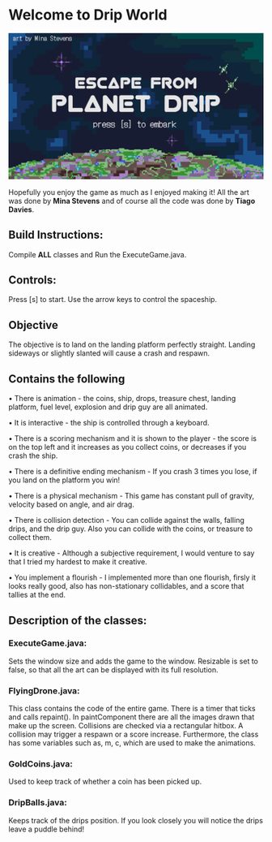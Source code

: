                                                                                   
# Welcome to Drip World

![](src/startBackground.png)

Hopefully you enjoy the game as much as I enjoyed making it!
All the art was done by **Mina Stevens** and of course all the code was done by **Tiago Davies**.

## Build Instructions:
Compile **ALL** classes and Run the ExecuteGame.java.

## Controls:
Press [s] to start. 
Use the arrow keys to control the spaceship.

## Objective
The objective is to land on the landing platform perfectly straight.
Landing sideways or slightly slanted will cause a crash and respawn.


## Contains the following
• There is animation - the coins, ship, drops, treasure chest, landing platform, fuel level, explosion and drip guy are all animated. 

• It is interactive - the ship is controlled through a keyboard.

• There is a scoring mechanism and it is shown to the player - the score is on the top left and it increases as you collect coins, or decreases if you crash the ship. 

• There is a definitive ending mechanism - If you crash 3 times you lose, if you land on the platform you win!

• There is a physical mechanism - This game has constant pull of gravity, velocity based on angle, and air drag.

• There is collision detection - You can collide against the walls, falling drips, and the drip guy. Also you can collide with the coins, or treasure to collect them.

• It is creative - Although a subjective requirement, I would venture to say that I tried my hardest to make it creative.

• You implement a flourish - I implemented more than one flourish, firsly it looks really good, also has non-stationary collidables, and a score that tallies at the end.


## Description of the classes:

### ExecuteGame.java:
Sets the window size and adds the game to the window. Resizable is set to false, so that all the art can be displayed with its full resolution.

### FlyingDrone.java:
This class contains the code of the entire game. There is a timer that ticks and calls repaint(). In paintComponent there are all the images drawn that make up the screen. 
Collisions are checked via a rectangular hitbox. A collision may trigger a respawn or a score increase. 
Furthermore, the class has some variables such as, m, c, which are used to make the animations.  

### GoldCoins.java:
Used to keep track of whether a coin has been picked up.

### DripBalls.java:
Keeps track of the drips position.
If you look closely you will notice the drips leave a puddle behind!





